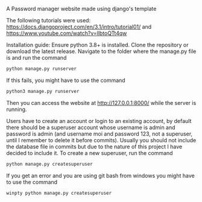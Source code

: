 A Password manager website made using django's template

The following tutorials were used: https://docs.djangoproject.com/en/3.1/intro/tutorial01/ and https://www.youtube.com/watch?v=llbtoQTt4qw


Installation guide:
Ensure python 3.8+ is installed. Clone the repository or download the latest release. Navigate to the folder where the manage.py file is and run the command 
```bash
python manage.py runserver
```

If this fails, you might have to use the command 
```bash
python3 manage.py runserver
```
Then you can access the website at http://127.0.0.1:8000/ while the server is running.


Users have to create an account or login to an existing account, by default there should be a superuser account whose username is admin and password is admin (and username moi and 
password 123, not a superuser, until I remember to delete it before commits). Usually you should not include the database file in commits but due to the nature of this project I have 
decided to include it. To create a new superuser,
run the command
```bash
python manage.py createsuperuser
```

If you get an error and you are using git bash from windows you might have to use the command 

```bash
winpty python manage.py createsuperuser
```